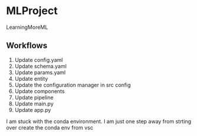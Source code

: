 # MLProject
LearningMoreML


## Workflows
1. Update config.yaml
2. Update schema.yaml
3. Update params.yaml
4. Update entity
5. Update the configuration manager in src config
6. Update components
7. Update pipeline
8. Update main.py
9. Update app.py


I am stuck with the conda environment. I am just one step away from strting over create the conda env from vsc